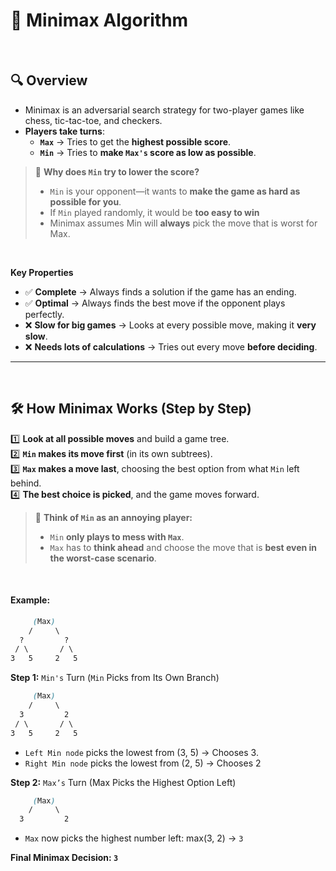 # 🌟 Minimax Algorithm  

<br>

## 🔍 **Overview**  
- Minimax is an adversarial search  strategy for two-player games like chess, tic-tac-toe, and checkers.  
- **Players take turns**:  
  - **`Max`** → Tries to get the **highest possible score**.  
  - **`Min`** → Tries to **make `Max's` score as low as possible**.   

> 🔎 **Why does `Min` try to lower the score?**  
> - `Min` is your opponent—it wants to **make the game as hard as possible for you**.  
> - If `Min` played randomly, it would be **too easy to win**
> - Minimax assumes Min will **always** pick the move that is worst for Max.  

<br>

**Key Properties**  
- ✅ **Complete** → Always finds a solution if the game has an ending.  
- ✅ **Optimal** → Always finds the best move if the opponent plays perfectly.  
- ❌ **Slow for big games** → Looks at every possible move, making it **very slow**.  
- ❌ **Needs lots of calculations** → Tries out every move **before deciding**.  

---
<br>

## 🛠 **How Minimax Works (Step by Step)**  
1️⃣ **Look at all possible moves** and build a game tree.  
2️⃣ **`Min` makes its move first** (in its own subtrees).  
3️⃣ **`Max` makes a move last**, choosing the best option from what `Min` left behind.  
4️⃣ **The best choice is picked**, and the game moves forward.  

> 🔎 **Think of `Min` as an annoying player:**  
> - `Min` **only plays to mess with `Max`**.  
> - `Max` has to **think ahead** and choose the move that is **best even in the worst-case scenario**.  

<br>

#### **Example:**  
```css
     (Max)
    /     \
  ?         ?
 / \       / \
3   5     2   5
```

**Step 1:** `Min's` Turn (`Min` Picks from Its Own Branch)
```css
     (Max)
    /     \
  3         2
 / \       / \
3   5     2   5
```

- ``Left Min node`` picks the lowest from (3, 5) → Chooses 3.  
- `Right Min node` picks the lowest from (2, 5) → Chooses 2  

**Step 2:** `Max’s` Turn (Max Picks the Highest Option Left)
```css
     (Max)
    /     \
  3         2
```

- `Max` now picks the highest number left: max(3, 2) → `3`  

**Final Minimax Decision: `3`**  

